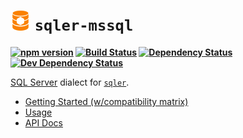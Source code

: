 <b class="jsdocp-remove-me">

# ![](https://raw.githubusercontent.com/ugate/sqler-mssql/master/jsdocp/static/favicon-32x32.png) `sqler-mssql`

[![npm version](https://badgen.net/npm/v/sqler-mssql?color=orange&icon=npm)](https://www.npmjs.com/package/sqler-mssql)
[![Build Status](https://badgen.net/travis/ugate/sqler-mssql?icon=travis)](https://travis-ci.com/ugate/sqler-mssql)
[![Dependency Status](https://badgen.net/david/dep/ugate/sqler-mssql)](https://david-dm.org/ugate/sqler-mssql)
[![Dev Dependency Status](https://badgen.net/david/dev/ugate/sqler-mssql)](https://david-dm.org/ugate/sqler-mssql?type=dev)

</b>

[SQL Server](https://www.microsoft.com/en-us/sql-server) dialect for [`sqler`](https://github.com/ugate/sqler).

- [Getting Started (w/compatibility matrix)](https://ugate.github.io/sqler-mssql/tutorial-1-manual.html)
- [Usage](https://ugate.github.io/sqler-mssql/tutorial-2-usage.html)
- [API Docs](https://ugate.github.io/sqler-mssql/module.exports.html)
